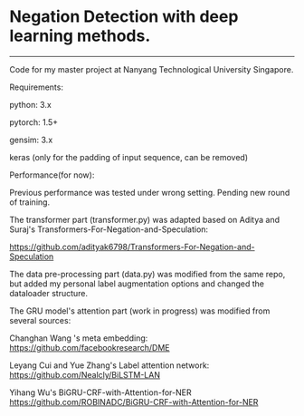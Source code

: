 # Negation Detection with deep learning methods.

------

Code for my master project at Nanyang Technological University Singapore.

Requirements:

python: 3.x

pytorch: 1.5+

gensim: 3.x

keras (only for the padding of input sequence, can be removed)


Performance(for now):

Previous performance was tested under wrong setting. Pending new round of training.

The transformer part (transformer.py) was adapted based on Aditya and Suraj's Transformers-For-Negation-and-Speculation: 

https://github.com/adityak6798/Transformers-For-Negation-and-Speculation


The data pre-processing part (data.py) was modified from the same repo, but added my personal label augmentation options and changed the dataloader structure.

The GRU model's attention part (work in progress) was modified from several sources:

Changhan Wang 's meta embedding:
https://github.com/facebookresearch/DME

Leyang Cui and Yue Zhang's Label attention network:
https://github.com/Nealcly/BiLSTM-LAN

Yihang Wu's BiGRU-CRF-with-Attention-for-NER
https://github.com/ROBINADC/BiGRU-CRF-with-Attention-for-NER